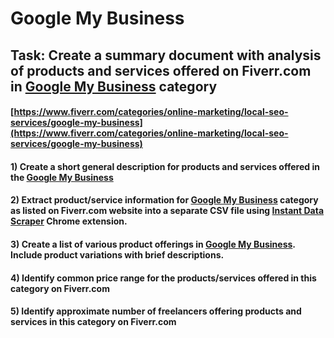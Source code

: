# Google My Business
## Task: Create a summary document with analysis of products and services offered on Fiverr.com in [Google My Business](https://www.fiverr.com/categories/online-marketing/local-seo-services/google-my-business) category
#### [https://www.fiverr.com/categories/online-marketing/local-seo-services/google-my-business](https://www.fiverr.com/categories/online-marketing/local-seo-services/google-my-business)
#### 1) Create a short general description for products and services offered in the [Google My Business](https://www.fiverr.com/categories/online-marketing/local-seo-services/google-my-business)
#### 2) Extract product/service information for [Google My Business](https://www.fiverr.com/categories/online-marketing/local-seo-services/google-my-business) category as listed on Fiverr.com website into a separate CSV file using [Instant Data Scraper](https://chrome.google.com/webstore/detail/instant-data-scraper/ofaokhiedipichpaobibbnahnkdoiiah) Chrome extension.
#### 3) Create a list of various product offerings in [Google My Business](https://www.fiverr.com/categories/online-marketing/local-seo-services/google-my-business). Include product variations with brief descriptions.
#### 4) Identify common price range for the products/services offered in this category on Fiverr.com
#### 5) Identify approximate number of freelancers offering products and services in this category on Fiverr.com
